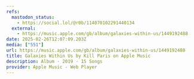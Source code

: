 ```yaml
---
refs:
  mastodon_status:
    - https://social.lol/@r0b/114070102291440134
  external:
    - https://music.apple.com/gb/album/galaxies-within-us/1449192488
date: 2025-02-26T12:07:09.203Z
media: ["551"]
url: https://music.apple.com/gb/album/galaxies-within-us/1449192488
title: Galaxies Within Us by Kill Paris on Apple Music
description: Album · 2019 · 15 Songs
provider: Apple Music - Web Player
---
```



